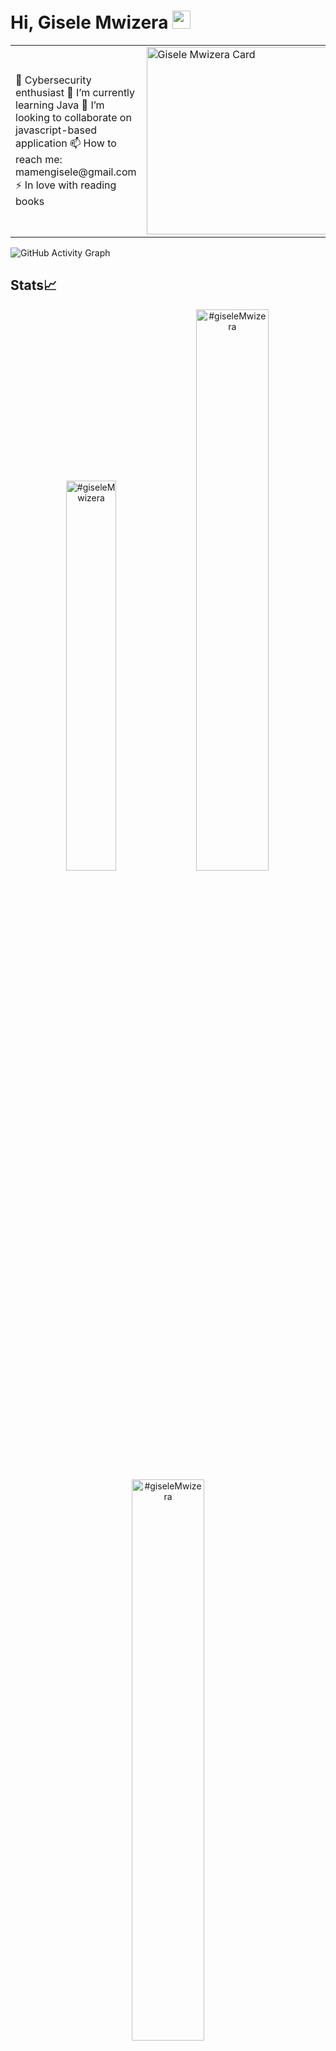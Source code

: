 
# Hi, Gisele Mwizera <img src="https://github.com/TheDudeThatCode/TheDudeThatCode/blob/master/Assets/Hi.gif" width="29px">

<table>
<tr>
  <td valign="center">
   🔭 Cybersecurity enthusiast
   🌱 I’m currently learning Java
   👯 I’m looking to collaborate on javascript-based application
   📫 How to reach me: mamengisele@gmail.com
   ⚡ In love with reading books
<td >
     <a href="https://app.daily.dev/amen_stack"><img src="https://api.daily.dev/devcards/434b8ff9ab7645d4b51b48556ee40b2e.png?r=7eh" width="300" alt="Gisele Mwizera Card"/></a>
  </td>

</tr>
</table>


![GitHub Activity Graph](https://activity-graph.herokuapp.com/graph?username=#giseleMwizera&theme=dracula&hide_border=true)

## Stats📈
<p align="center">
<img width="40%" src="https://github-readme-stats.vercel.app/api/top-langs?username=#giseleMwizera&show_icons=true&theme=dracula&title_color=ff8000&text_color=ffffff&bg_color=6a6a6a&locale=en&layout=compact&hide_border=true" alt="#giseleMwizera" /> 
<img width="48%" src="https://github-readme-stats.vercel.app/api?username=#giseleMwizera&show_icons=true&theme=dracula&title_color=ff8000&text_color=ffffff&bg_color=6a6a6a&locale=en&hide_border=true" alt="#giseleMwizera" />
<img width="48%" src="https://github-readme-streak-stats.herokuapp.com/?user=#giseleMwizera&theme=highcontrast&hide_border=true" alt="#giseleMwizera" />
</p>
